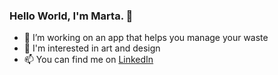 ### Hello World, I'm Marta. 👋

- 🔨 I’m working on an app that helps you manage your waste 
- 🌱 I'm interested in art and design
- 📫 You can find me on [LinkedIn](https://www.linkedin.com/in/marta-solomianko/)





<!--
**MartaSolomianko/MartaSolomianko** is a ✨ _special_ ✨ repository because its `README.md` (this file) appears on your GitHub profile.

Here are some ideas to get you started:

- 🔭 I’m currently working on ...
- 🌱 I’m currently learning ...
- 👯 I’m looking to collaborate on ...
- 🤔 I’m looking for help with ...
- 💬 Ask me about ...
- 📫 How to reach me: ...
- 😄 Pronouns: ...
- ⚡ Fun fact: ...
-->
